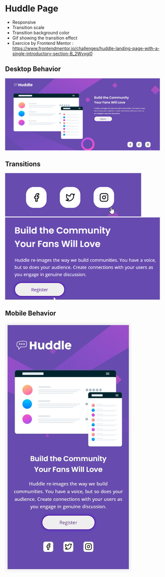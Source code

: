 # Huddle Page

 - Responsive
 - Transition scale
 - Transition background color
 - Gif showing the transition effect
 - Exercice by Frontend Mentor : https://www.frontendmentor.io/challenges/huddle-landing-page-with-a-single-introductory-section-B_2Wvxgi0

## Desktop Behavior

<img src="https://github.com/ruanbenfica/huddle-page/blob/main/readme-images/huddle%20web%20page.jpg?raw=true">


## Transitions

<img src="https://github.com/ruanbenfica/huddle-page/blob/main/readme-images/Social-media%20transition.gif?raw=true">
<img src="https://github.com/ruanbenfica/huddle-page/blob/main/readme-images/button%20transition.gif?raw=true">

## Mobile Behavior

<img src="https://github.com/ruanbenfica/huddle-page/blob/main/readme-images/huddle%20mobile%20page.jpg?raw=true">
